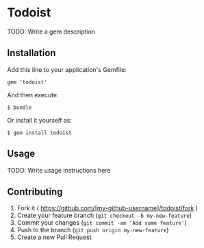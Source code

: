 # Todoist

TODO: Write a gem description

## Installation

Add this line to your application's Gemfile:

    gem 'todoist'

And then execute:

    $ bundle

Or install it yourself as:

    $ gem install todoist

## Usage

TODO: Write usage instructions here

## Contributing

1. Fork it ( https://github.com/[my-github-username]/todoist/fork )
2. Create your feature branch (`git checkout -b my-new-feature`)
3. Commit your changes (`git commit -am 'Add some feature'`)
4. Push to the branch (`git push origin my-new-feature`)
5. Create a new Pull Request
